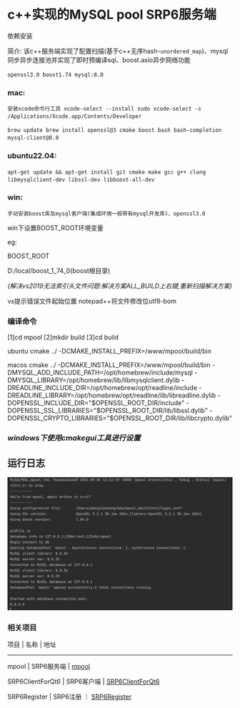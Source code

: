 c++实现的MySQL pool SRP6服务端
=

依赖安装

简介:
该c++服务端实现了配置扫描(基于c++无序hash-`unordered_map`)、mysql同步异步连接池并实现了即时预编译sql、boost.asio异步网络功能

`openssl3.0
boost1.74
mysql:8.0`

### mac:
`安装xcode命令行工具
xcode-select --install
sudo xcode-select -s /Applications/Xcode.app/Contents/Developer
`

`brew update
brew install openssl@3 cmake boost bash bash-completion mysql-client@8.0
`

### ubuntu22.04:
`apt-get update && apt-get install git cmake make gcc g++ clang libmysqlclient-dev libssl-dev libboost-all-dev`

### win:
`手动安装boost库及mysql客户端(集成环境一般带有mysql开发库)、openssl3.0`

win下设置BOOST_ROOT环境变量

eg:

BOOST_ROOT

D:/local/boost_1_74_0(boost根目录)


*(解决vs2019无法索引头文件问题:解决方案ALL_BUILD上右键,重新扫描解决方案)*

vs提示错误文件起始位置 notepad++将文件修改位utf8-bom

### 编译命令

[1]cd mpool
[2]mkdir build
[3]cd build

ubuntu
cmake ../ -DCMAKE_INSTALL_PREFIX=/www/mpool/build/bin

macos
cmake ../ -DCMAKE_INSTALL_PREFIX=/www/mpool/build/bin 
    -DMYSQL_ADD_INCLUDE_PATH=/opt/homebrew/include/mysql 
    -DMYSQL_LIBRARY=/opt/homebrew/lib/libmysqlclient.dylib 
    -DREADLINE_INCLUDE_DIR=/opt/homebrew/opt/readline/include 
    -DREADLINE_LIBRARY=/opt/homebrew/opt/readline/lib/libreadline.dylib 
    -DOPENSSL_INCLUDE_DIR="$OPENSSL_ROOT_DIR/include" 
    -DOPENSSL_SSL_LIBRARIES="$OPENSSL_ROOT_DIR/lib/libssl.dylib" 
    -DOPENSSL_CRYPTO_LIBRARIES="$OPENSSL_ROOT_DIR/lib/libcrypto.dylib"

### *windows下使用cmakegui工具进行设置*

## 运行日志
![运行日志](./img/serverlog.png)

### 相关项目

项目  |  名称  |  地址
----  ----  ----
mpool | SRP6服务端 | [mpool](https://github.com/18616378431/mpool)

SRP6ClientForQt6 | SRP6客户端 | [SRP6ClientForQt6](https://github.com/18616378431/SRP6ClientForQt6)

SRP6Register | SRP6注册 ｜  [SRP6Register](https://github.com/18616378431/SRP6Register)

